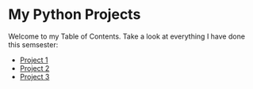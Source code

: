 # My Python Projects

Welcome to my Table of Contents. Take a look at everything I have done this semsester: 
- [Project 1](project_1.ipynb)
- [Project 2](project_2.ipynb)
- [Project 3](project_3.ipynb)





